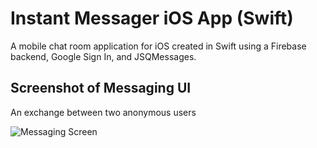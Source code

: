 # Instant Messager iOS App (Swift)
A mobile chat room application for iOS created in Swift using a Firebase backend, Google Sign In, and JSQMessages.



## Screenshot of Messaging UI

An exchange between two anonymous users

![Messaging Screen](https://cloud.githubusercontent.com/assets/8918712/26758398/c125f538-4891-11e7-9faa-5b7c49730d55.png)
